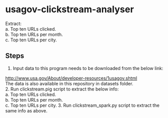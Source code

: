 # usagov-clickstream-analyser
Extract:  
a.	Top ten URLs clicked.  
b.	Top ten URLs per month.  
c.	Top ten URLs per city.  

Steps
-----

1. Input data to this program needs to be downloaded from the below link:

  http://www.usa.gov/About/developer-resources/1usagov.shtml  
  The data is also available in this repository in datasets folder.    
2. Run clickstream.pig script to extract the below info:  
a.	Top ten URLs clicked.  
b.	Top ten URLs per month.  
c.	Top ten URLs per city.
3. Run clickstream_spark.py script to extract the same info as above.
